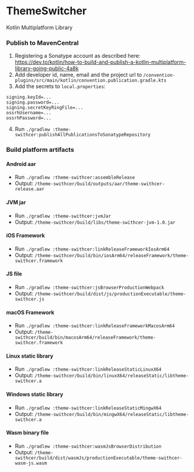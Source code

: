 # ThemeSwitcher

Kotlin Multiplatform Library

### Publish to MavenCentral

1) Registering a Sonatype account as described here: 
   https://dev.to/kotlin/how-to-build-and-publish-a-kotlin-multiplatform-library-going-public-4a8k
2) Add developer id, name, email and the project url to
   `/convention-plugins/src/main/kotlin/convention.publication.gradle.kts`
3) Add the secrets to `local.properties`:

```
signing.keyId=...
signing.password=...
signing.secretKeyRingFile=...
ossrhUsername=...
ossrhPassword=...
```

4) Run `./gradlew :theme-swithcer:publishAllPublicationsToSonatypeRepository`

### Build platform artifacts

#### Android aar

- Run `./gradlew :theme-swithcer:assembleRelease`
- Output: `/theme-swithcer/build/outputs/aar/theme-swithcer-release.aar`

#### JVM jar

- Run `./gradlew :theme-swithcer:jvmJar`
- Output: `/theme-swithcer/build/libs/theme-swithcer-jvm-1.0.jar`

#### iOS Framework

- Run `./gradlew :theme-swithcer:linkReleaseFrameworkIosArm64`
- Output: `/theme-swithcer/build/bin/iosArm64/releaseFramework/theme-swithcer.framework`

#### JS file

- Run `./gradlew :theme-swithcer:jsBrowserProductionWebpack`
- Output: `/theme-swithcer/build/dist/js/productionExecutable/theme-swithcer.js`

#### macOS Framework

- Run `./gradlew :theme-swithcer:linkReleaseFrameworkMacosArm64`
- Output: `/theme-swithcer/build/bin/macosArm64/releaseFramework/theme-swithcer.framework`

#### Linux static library

- Run `./gradlew :theme-swithcer:linkReleaseStaticLinuxX64`
- Output: `/theme-swithcer/build/bin/linuxX64/releaseStatic/libtheme-swithcer.a`

#### Windows static library

- Run `./gradlew :theme-swithcer:linkReleaseStaticMingwX64`
- Output: `/theme-swithcer/build/bin/mingwX64/releaseStatic/libtheme-swithcer.a`

#### Wasm binary file

- Run `./gradlew :theme-swithcer:wasmJsBrowserDistribution`
- Output: `/theme-swithcer/build/dist/wasmJs/productionExecutable/theme-swithcer-wasm-js.wasm`
